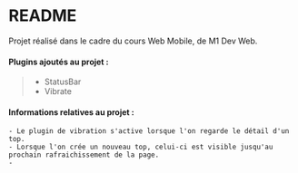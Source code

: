 # README

Projet réalisé dans le cadre du cours Web Mobile, de M1 Dev Web. 

#### Plugins ajoutés au projet : 
>   - StatusBar
>   - Vibrate


#### Informations relatives au projet :
    - Le plugin de vibration s'active lorsque l'on regarde le détail d'un top.
    - Lorsque l'on crée un nouveau top, celui-ci est visible jusqu'au prochain rafraichissement de la page. 
    - 